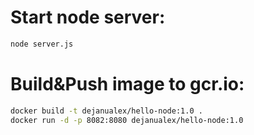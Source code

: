 # Start node server:
```bash
node server.js
```

# Build&Push image to gcr.io:
```bash
docker build -t dejanualex/hello-node:1.0 .
docker run -d -p 8082:8080 dejanualex/hello-node:1.0
```
